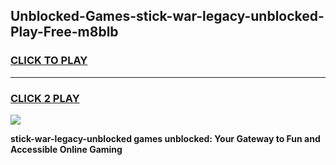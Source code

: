 
## Unblocked-Games-stick-war-legacy-unblocked-Play-Free-m8blb
<h3>
<a href="https://premium76.site?title=stick-war-legacy-unblocked&ref=24M">CLICK TO PLAY</a></h3>
<hr>

<h3>
<a href="https://premium76.site?title=stick-war-legacy-unblocked&ref=24M">CLICK 2 PLAY</a>
  
</h3>

<a href="https://premium76.site?title=stick-war-legacy-unblocked&ref=24M"><img src="https://clearcache.store/games.png"></a>


**stick-war-legacy-unblocked games unblocked: Your Gateway to Fun and Accessible Online Gaming**
